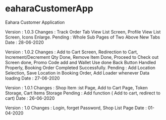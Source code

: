 # eaharaCustomerApp
Eahara Customer Application

Version : 1.0.3
Changes : Track Order Tab View List Screen, Profile View List Screen, Icons Enlarge.
Pending : Whole Sub Pages of Two Above New Tabs
Date : 28-06-2020

Version : 1.0.2
Changes : Add to Cart Screen, Redirection to Cart, Increment/Decrement Qty Done, 
          Remove Item Done, Proceed to Check out Screen done, Promo Code add and Wallet Use done
          Back Button Handled Properly, Booking Order Completed Successfully.
Pending : Add Location Selection, Save Location in Booking Order, Add Loader whenever Data loading
Date : 27-06-2020

Version : 1.0.1
Changes : Shop Item :ist Page, Add to Cart Page, Token Storage, Cart Items Storage
Pending : Add function ( Add to cart, redirect to cart)
Date : 26-06-2020

Version : 1.0
Changes : Login, forget Password, Shop List Page
Date : 01-04-2020


